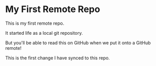 # My First Remote Repo

This is my first remote repo.

It started life as a local git repository.

But you'll be able to read this on GitHub when we put it onto a GitHub remote!

This is the first change I have synced to this repo.
